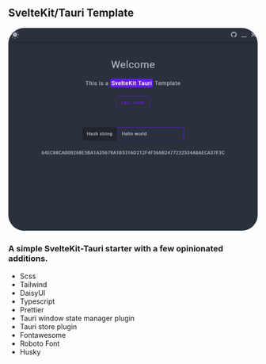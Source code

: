 ## SvelteKit/Tauri Template

<div align="center">
<img src="https://raw.githubusercontent.com/Fractal-Tess/SvelteKit-Tauri/main/static/app.png" width="580" style="border-radius:2rem"/>
</div>
</div>

### A simple SvelteKit-Tauri starter with a few opinionated additions.
- Scss
- Tailwind
- DaisyUI
- Typescript
- Prettier
- Tauri window state manager plugin
- Tauri store plugin
- Fontawesome
- Roboto Font
- Husky
